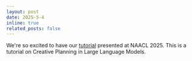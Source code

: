 ```yaml
---
layout: post
date: 2025-5-4
inline: true
related_posts: false
---
```


We're so excited to have our [tutorial](https://aclanthology.org/2025.naacl-tutorial.1/) presented at NAACL 2025. This is a tutorial on Creative Planning in Large Language Models.
